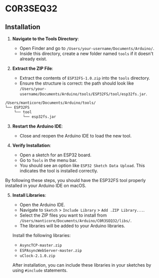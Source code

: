# C0R3SEQ32

## Installation

1. **Navigate to the Tools Directory**:
   - Open Finder and go to `/Users/your-username/Documents/Arduino/`.
   - Inside this directory, create a new folder named `tools` if it doesn't already exist.

2. **Extract the ZIP File**:
   - Extract the contents of `ESP32FS-1.0.zip` into the `tools` directory.
   - Ensure the structure is correct: the path should look like `/Users/your-username/Documents/Arduino/tools/ESP32FS/tool/esp32fs.jar`.

```sh
/Users/manticore/Documents/Arduino/tools/
└── ESP32FS
    └── tool
        └── esp32fs.jar
```

3. **Restart the Arduino IDE**:
   - Close and reopen the Arduino IDE to load the new tool.

4. **Verify Installation**:
   - Open a sketch for an ESP32 board.
   - Go to `Tools` in the menu bar.
   - You should see an option like `ESP32 Sketch Data Upload`. This indicates the tool is installed correctly.


By following these steps, you should have the ESP32FS tool properly installed in your Arduino IDE on macOS.

5. **Install Libraries**:
   - Open the Arduino IDE.
   - Navigate to `Sketch` > `Include Library` > `Add .ZIP Library...`.
   - Select the ZIP files you want to install from `/Users/manticore/Documents/Arduino/C0R3SEQ32/libs/`.
   - The libraries will be added to your Arduino libraries.

   Install the following libraries:
   - `AsyncTCP-master.zip`
   - `ESPAsyncWebServer-master.zip`
   - `uClock-2.1.0.zip`

   After installation, you can include these libraries in your sketches by using `#include` statements.